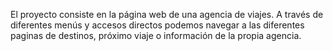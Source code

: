 El proyecto consiste en la página web de una agencia de viajes. A través de diferentes menús y accesos directos podemos navegar a las diferentes paginas de destinos, próximo viaje o información de la propia agencia.